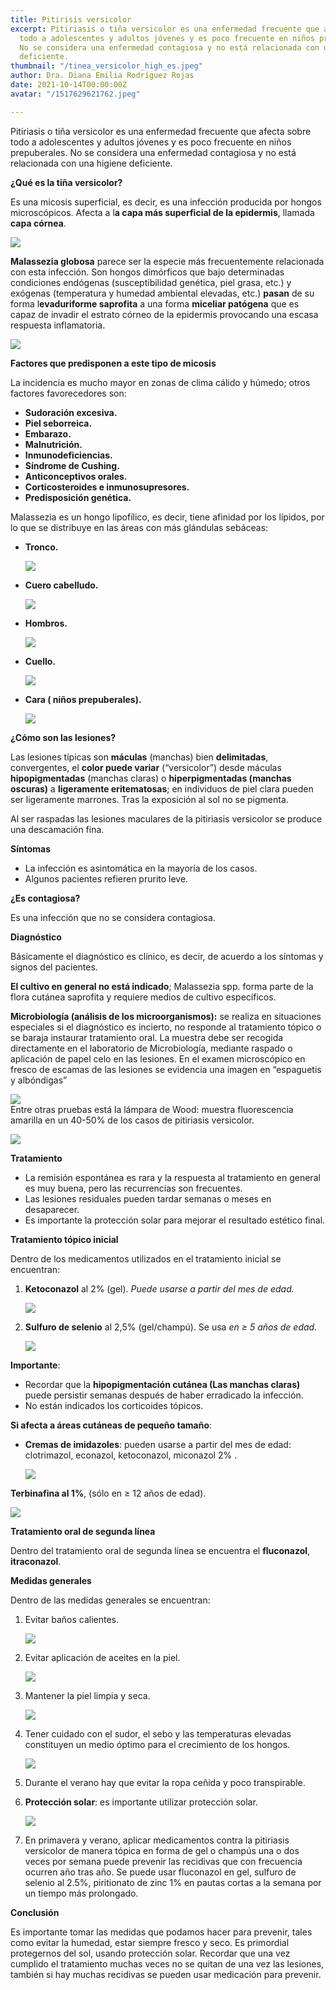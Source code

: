 ```yaml
---
title: Pitirisis versicolor
excerpt: Pitiriasis o tiña versicolor es una enfermedad frecuente que afecta sobre
  todo a adolescentes y adultos jóvenes y es poco frecuente en niños prepuberales.
  No se considera una enfermedad contagiosa y no está relacionada con una higiene
  deficiente.
thumbnail: "/tinea_versicolor_high_es.jpeg"
author: Dra. Diana Emilia Rodríguez Rojas
date: 2021-10-14T00:00:00Z
avatar: "/1517629621762.jpeg"

---
```

Pitiriasis o tiña versicolor es una enfermedad frecuente que afecta sobre todo a adolescentes y adultos jóvenes y es poco frecuente en niños prepuberales. No se considera una enfermedad contagiosa y no está relacionada con una higiene deficiente.

**¿Qué es la tiña versicolor?**

Es una micosis superficial, es decir, es una infección producida por hongos microscópicos. Afecta a l**a capa más superficial de la epidermis**, llamada **capa córnea**.

![](/anatomia-piel.jpeg)

**Malassezia globosa** parece ser la especie más frecuentemente relacionada con esta infección. Son hongos dimórficos que bajo determinadas condiciones endógenas (susceptibilidad genética, piel grasa, etc.) y exógenas (temperatura y humedad ambiental elevadas, etc.) **pasan** de su forma l**evaduriforme saprofita** a una forma **miceliar patógena** que es capaz de invadir el estrato córneo de la epidermis provocando una escasa respuesta inflamatoria.

![](/ba896884-1fd1-4579-abf7-8144e02a9bab.jpeg)

**Factores que predisponen a este tipo de micosis**

La incidencia es mucho mayor en zonas de clima cálido y húmedo; otros factores favorecedores son:

* **Sudoración excesiva.**
* **Piel seborreica.**
* **Embarazo.**
* **Malnutrición.**
* **Inmunodeficiencias.**
* **Síndrome de Cushing.**
* **Anticonceptivos orales.**
* **Corticosteroides e inmunosupresores.**
* **Predisposición genética.**

Malassezia es un hongo lipofílico, es decir, tiene afinidad por los lípidos, por lo que se distribuye en las áreas con más glándulas sebáceas:

* **Tronco.**

  ![](/pitiriasis-versicolor-melancolia_0.jpeg)
* **Cuero cabelludo.**

  ![](/oliprox-dermatitis-seborreica-cuero-cabelludo-800x600.jpeg)
* **Hombros.**

  ![](/pitiriasis_versicolor_sintomas.jpeg)
* **Cuello.**

  ![](/8.jpeg)
* **Cara ( niños prepuberales).**

  ![](/captura-de-pantalla-2021-10-14-a-la-s-4-30-23-p-m.png)

**¿Cómo son las lesiones?**

Las lesiones típicas son **máculas** (manchas) bien **delimitadas**, convergentes, el **color puede variar** (“versicolor”) desde máculas **hipopigmentadas** (manchas claras) o **hiperpigmentadas (manchas oscuras)** a **ligeramente eritematosas**; en individuos de piel clara pueden ser ligeramente marrones. Tras la exposición al sol no se pigmenta.

Al ser raspadas las lesiones maculares de la pitiriasis versicolor se produce una descamación fina.

**Síntomas**

* La infección es asintomática en la mayoría de los casos.
* Algunos pacientes refieren prurito leve.

**¿Es contagiosa?**

Es una infección que no se considera contagiosa.

**Diagnóstico**

Básicamente el diagnóstico es clínico, es decir, de acuerdo a los síntomas y signos del pacientes.

**El cultivo en general no está indicado**; Malassezia spp. forma parte de la flora cutánea saprofita y requiere medios de cultivo específicos.

**Microbiología (análisis de los microorganismos):** se realiza en situaciones especiales si el diagnóstico es incierto, no responde al tratamiento tópico o se baraja instaurar tratamiento oral. La muestra debe ser recogida directamente en el laboratorio de Microbiología, mediante raspado o aplicación de papel celo en las lesiones. En el examen microscópico en fresco de escamas de las lesiones se evidencia una imagen en “espaguetis y albóndigas”

![](/figura-11-malassezia-sp-en-examen-directo-con-azul-de-lactofenol.png)  
Entre otras pruebas está la lámpara de Wood: muestra fluorescencia amarilla en un 40-50% de los casos de pitiriasis versicolor.

![](/captura-de-pantalla-2021-10-14-a-la-s-4-37-50-p-m.png)

**Tratamiento**

* La remisión espontánea es rara y la respuesta al tratamiento en general es muy buena, pero las recurrencias son frecuentes.
* Las lesiones residuales pueden tardar semanas o meses en desaparecer.
* Es importante la protección solar para mejorar el resultado estético final.

**Tratamiento tópico inicial**

Dentro de los medicamentos utilizados en el tratamiento inicial se encuentran:

1. **Ketoconazol** al 2% (gel). _Puede usarse a partir del mes de edad._

   ![](/ketoconazol-cinfa-2-gel-100ml.jpeg)
2. **Sulfuro de selenio** al 2,5% (gel/champú). Se usa _en ≥ 5 años de edad._

   ![](/bioselenium-25-mg-ml-suspension-topica-100-ml.jpeg)

**Importante**:

* Recordar que la **hipopigmentación cutánea (Las manchas claras)** puede persistir semanas después de haber erradicado la infección.
* No están indicados los corticoides tópicos.

**Si afecta a áreas cutáneas de pequeño tamaño**:

* **Cremas de imidazoles**: pueden usarse a partir del mes de edad: clotrimazol, econazol, ketoconazol, miconazol 2% .

  ![](/clotrimazol-canesmed-10-mg-g-2.jpg)

**Terbinafina al 1%**, (sólo en ≥ 12 años de edad).

![](/81vqsm9tcgs-_ac_ss450_.jpg)

**Tratamiento oral de segunda línea**

Dentro del tratamiento oral de segunda línea se encuentra el **fluconazol**, **itraconazol**.

**Medidas generales**

Dentro de las medidas generales se encuentran:

1. Evitar baños calientes.

   ![](/descarga-2.jpeg)
2. Evitar aplicación de aceites en la piel.

   ![](/como-usar-aceites-faciales-1.jpeg)
3. Mantener la piel limpia y seca.

   ![](/toalla-591x447.jpeg)
4. Tener cuidado con el sudor, el sebo y las temperaturas elevadas constituyen un medio óptimo para el crecimiento de los hongos.

   ![](/manchas-sudor-ropa.jpeg)
5. Durante el verano hay que evitar la ropa ceñida y poco transpirable.
6. **Protección solar**: es importante utilizar protección solar.

   ![](/4d7105e7d8748c3540a9823f19cce8f8.jpeg)
7. En primavera y verano, aplicar medicamentos contra la pitiriasis versicolor de manera tópica en forma de gel o champús una o dos veces por semana puede prevenir las recidivas que con frecuencia ocurren año tras año. Se puede usar fluconazol en gel, sulfuro de selenio al 2.5%, piritionato de zinc 1% en pautas cortas a la semana por un tiempo más prolongado.

**Conclusión**

Es importante tomar las medidas que podamos hacer para prevenir, tales como evitar la humedad, estar siempre fresco y seco. Es primordial protegernos del sol, usando protección solar. Recordar que una vez cumplido el tratamiento muchas veces no se quitan de una vez las lesiones, también si hay muchas recidivas se pueden usar medicación para prevenir.